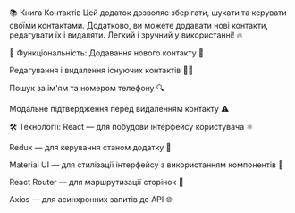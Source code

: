 📚 Книга Контактів
Цей додаток дозволяє зберігати, шукати та керувати своїми контактами. Додатково, ви можете додавати нові контакти, редагувати їх і видаляти. Легкий і зручний у використанні! 🔥

🎯 Функціональність:
Додавання нового контакту 📱

Редагування і видалення існуючих контактів 📝❌

Пошук за ім'ям та номером телефону 🔍

Модальне підтвердження перед видаленням контакту ⚠️

🛠 Технології:
React — для побудови інтерфейсу користувача ⚛️

Redux — для керування станом додатку 🧳

Material UI — для стилізації інтерфейсу з використанням компонентів 💅

React Router — для маршрутизації сторінок 🔄

Axios — для асинхронних запитів до API 🌐
